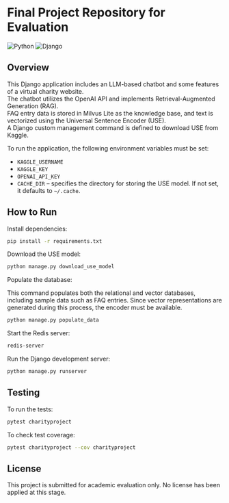 # Final Project Repository for Evaluation

![Python](https://img.shields.io/badge/python-3.12.2-blue)
![Django](https://img.shields.io/badge/django-5.1.4-green)

## Overview

This Django application includes an LLM-based chatbot and some features of a virtual charity website.  
The chatbot utilizes the OpenAI API and implements Retrieval-Augmented Generation (RAG).  
FAQ entry data is stored in Milvus Lite as the knowledge base, and text is vectorized using the Universal Sentence Encoder (USE).  
A Django custom management command is defined to download USE from Kaggle.

To run the application, the following environment variables must be set:

- `KAGGLE_USERNAME`
- `KAGGLE_KEY`
- `OPENAI_API_KEY`
- `CACHE_DIR` – specifies the directory for storing the USE model. If not set, it defaults to `~/.cache`.


## How to Run

Install dependencies:

```bash
pip install -r requirements.txt
```

Download the USE model:

```bash
python manage.py download_use_model
```

Populate the database:

This command populates both the relational and vector databases, including sample data such as FAQ entries. Since vector representations are generated during this process, the encoder must be available.

```bash
python manage.py populate_data
```

Start the Redis server:

```bash
redis-server
```

Run the Django development server:

```bash
python manage.py runserver
```


## Testing

To run the tests:
```bash
pytest charityproject
```

To check test coverage:
```bash
pytest charityproject --cov charityproject
```


## License

This project is submitted for academic evaluation only. No license has been applied at this stage.
